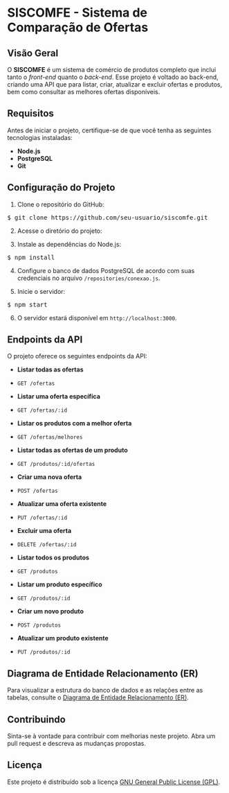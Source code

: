 # SISCOMFE - Sistema de Comparação de Ofertas

## Visão Geral

O **SISCOMFE** é um sistema de comércio de produtos completo que inclui tanto o *front-end* quanto o *back-end*. Esse projeto é voltado ao back-end, criando uma API que para listar, criar, atualizar e excluir ofertas e produtos, bem como consultar as melhores ofertas disponíveis.

## Requisitos

Antes de iniciar o projeto, certifique-se de que você tenha as seguintes tecnologias instaladas:

- **Node.js**
- **PostgreSQL**
- **Git**

## Configuração do Projeto

1. Clone o repositório do GitHub:

<pre>
$ git clone https://github.com/seu-usuario/siscomfe.git
</pre>

2. Acesse o diretório do projeto:

3. Instale as dependências do Node.js:

<pre>
$ npm install
</pre>

4. Configure o banco de dados PostgreSQL de acordo com suas credenciais no arquivo `/repositories/conexao.js`.

5. Inicie o servidor:

<pre>
$ npm start
</pre>

6. O servidor estará disponível em `http://localhost:3000`.

## Endpoints da API

O projeto oferece os seguintes endpoints da API:

- **Listar todas as ofertas**
- `GET /ofertas`

- **Listar uma oferta específica**
- `GET /ofertas/:id`

- **Listar os produtos com a melhor oferta**
- `GET /ofertas/melhores`

- **Listar todas as ofertas de um produto**
- `GET /produtos/:id/ofertas`

- **Criar uma nova oferta**
- `POST /ofertas`

- **Atualizar uma oferta existente**
- `PUT /ofertas/:id`

- **Excluir uma oferta**
- `DELETE /ofertas/:id`

- **Listar todos os produtos**
- `GET /produtos`

- **Listar um produto específico**
- `GET /produtos/:id`

- **Criar um novo produto**
- `POST /produtos`

- **Atualizar um produto existente**
- `PUT /produtos/:id`

## Diagrama de Entidade Relacionamento (ER)

Para visualizar a estrutura do banco de dados e as relações entre as tabelas, consulte o [Diagrama de Entidade Relacionamento (ER)](https://github.com/magalhaesedc/siscomfe-backend/master/DER.png).

## Contribuindo

Sinta-se à vontade para contribuir com melhorias neste projeto. Abra um pull request e descreva as mudanças propostas.

## Licença

Este projeto é distribuído sob a licença [GNU General Public License (GPL)](https://www.gnu.org/licenses/gpl-3.0.en.html).